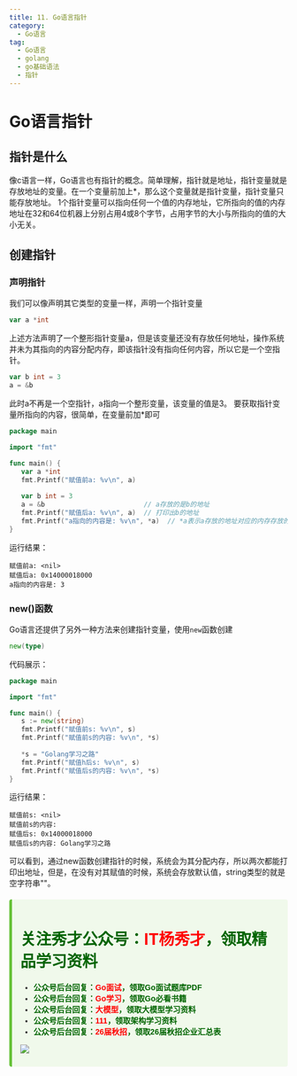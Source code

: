 ```yaml
---
title: 11. Go语言指针
category:
  - Go语言
tag:
  - Go语言
  - golang
  - go基础语法
  - 指针
---
```


# **Go语言指针**

## **指针是什么**

像c语言一样，Go语言也有指针的概念。简单理解，指针就是地址，指针变量就是存放地址的变量。在一个变量前加上*，那么这个变量就是指针变量，指针变量只能存放地址。
1个指针变量可以指向任何一个值的内存地址，它所指向的值的内存地址在32和64位机器上分别占用4或8个字节，占用字节的大小与所指向的值的大小无关。

## **创建指针**

### **声明指针**
我们可以像声明其它类型的变量一样，声明一个指针变量
```go
var a *int   
```
上述方法声明了一个整形指针变量a，但是该变量还没有存放任何地址，操作系统并未为其指向的内容分配内存，即该指针没有指向任何内容，所以它是一个空指针。
```go
var b int = 3 
a = &b  
```
此时a不再是一个空指针，a指向一个整形变量，该变量的值是3。
要获取指针变量所指向的内容，很简单，在变量前加*即可
```go
package main

import "fmt"

func main() {
   var a *int   
   fmt.Printf("赋值前a: %v\n", a)
   
   var b int = 3 
   a = &b                         // a存放的是b的地址
   fmt.Printf("赋值后a: %v\n", a)  // 打印出b的地址
   fmt.Printf("a指向的内容是: %v\n", *a)  // *a表示a存放的地址对应的内存存放的内容，这里为整数3
}
```
运行结果：
```
赋值前a: <nil>
赋值后a: 0x14000018000
a指向的内容是: 3
``` 

### **new()函数**
Go语言还提供了另外一种方法来创建指针变量，使用`new`函数创建
```go
new(type)
```
代码展示：
```go
package main

import "fmt"

func main() {
   s := new(string)
   fmt.Printf("赋值前s: %v\n", s)
   fmt.Printf("赋值前s的内容: %v\n", *s)
   
   *s = "Golang学习之路"
   fmt.Printf("赋值h后s: %v\n", s)
   fmt.Printf("赋值后s的内容: %v\n", *s)
}   
```
运行结果：
```
赋值前s: <nil>
赋值前s的内容: 
赋值后s: 0x14000018000
赋值后s的内容: Golang学习之路
```
可以看到，通过new函数创建指针的时候，系统会为其分配内存，所以两次都能打印出地址，但是，在没有对其赋值的时候，系统会存放默认值，string类型的就是空字符串""。

<div style="background-color: #f0f9eb; padding: 10px 15px; border-radius: 4px; border-left: 5px solid #67c23a; margin: 20px 0; color:rgb(64, 147, 255);">

<h1><span style="color: #006400;"><strong>关注秀才公众号：</strong></span><span style="color: red;"><strong>IT杨秀才</strong></span><span style="color: #006400;"><strong>，领取精品学习资料</strong></span></h1>

<div style="color: #333; font-family: 'Microsoft YaHei', Arial, sans-serif; font-size: 14px;">
<ul>
<li><strong><span style="color: #006400;">公众号后台回复：</span><span style="color: red;">Go面试</span><span style="color: #006400;">，领取Go面试题库PDF</span></strong></li>
<li><strong><span style="color: #006400;">公众号后台回复：</span><span style="color: red;">Go学习</span><span style="color: #006400;">，领取Go必看书籍</span></strong></li>
<li><strong><span style="color: #006400;">公众号后台回复：</span><span style="color: red;">大模型</span><span style="color: #006400;">，领取大模型学习资料</span></strong></li>
<li><strong><span style="color: #006400;">公众号后台回复：</span><span style="color: red;">111</span><span style="color: #006400;">，领取架构学习资料</span></strong></li>
<li><strong><span style="color: #006400;">公众号后台回复：</span><span style="color: red;">26届秋招</span><span style="color: #006400;">，领取26届秋招企业汇总表</span></strong></li>
</ul>
</div>

![](/assets/icon/avatar.png)

</div> 


